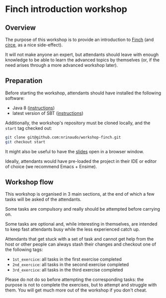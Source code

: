 # Finch introduction workshop

## Overview

The purpose of this workshop is to provide an introduction to [Finch] (and [circe], as a nice side-effect).

It will not make anyone an expert, but attendants should leave with enough knowledge to be able to learn the advanced topics by themselves
(or, if the need arises through a more advanced workshop later).



## Preparation

Before starting the workshop, attendants should have installed the following software:

* Java 8 ([instructions](http://www.oracle.com/technetwork/java/javase/downloads/jdk8-downloads-2133151.html))
* latest version of SBT ([instructions](http://www.scala-sbt.org/download.html))

Additionally, the workshop's repository must be cloned locally, and the `start` tag checked out:

```bash
git clone git@github.com:nrinaudo/workshop-finch.git
git checkout start
```

It might also be useful to have the [slides](https://nrinaudo.github.io/workshop-finch/) open in a browser window.

Ideally, attendants would have pre-loaded the project in their IDE or editor of choice (we recommend Emacs + Ensime).



## Workshop flow

This workshop is organised in 3 main sections, at the end of which a few tasks will be asked of the attendants.

Some tasks are compulsory and really should be attempted before carrying on.

Some tasks are optional and, while interesting in themselves, are intended to keep fast attendants busy while the less experienced catch up.

Attendants that get stuck with a set of task and cannot get help from the host or other people can always stash their changes and checkout
one of the following tags:

- `1st_exercice`: all tasks in the first exercise completed
- `2nd_exercice`: all tasks in the second exercise completed
- `3rd_exercice`: all tasks in the third exercise completed

Please do not do so before attempting the corresponding tasks: the purpose is not to complete the exercises, but to attempt and struggle with them.
You will get much more out of the workshop if you don't cheat.


[circe]:http://circe.io
[Finch]:https://github.com/finagle/finch
